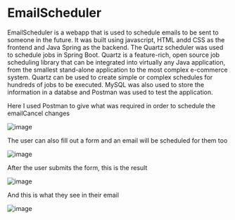 # EmailScheduler
EmailScheduler is a webapp that is used to schedule emails to be sent to someone in the future. It was built using javascript, HTML andd CSS as the frontend and Java Spring as the backend. The Quartz scheduler was used to schedule jobs in Spring Boot. Quartz is a feature-rich, open source job scheduling library that can be integrated into virtually any Java application, from the smallest stand-alone application to the most complex e-commerce system. Quartz can be used to create simple or complex schedules for hundreds of jobs to be executed. MySQL was also used to store the information in a databse and Postman was used to test the application.

Here I used Postman to give what was required in order to schedule the emailCancel changes

![image](https://user-images.githubusercontent.com/17233438/168420412-a971f069-328d-45d8-a67c-b666e1e8e73a.png)

The user can also fill out a form and an email will be scheduled for them too

![image](https://user-images.githubusercontent.com/17233438/168420675-7c909b93-8cb5-4bd7-92f2-b1243ebcc8f0.png)

After the user submits the form, this is the result

![image](https://user-images.githubusercontent.com/17233438/168420372-3e29bb25-3742-4119-b834-1b294499d36d.png)

And this is what they see in their email

![image](https://user-images.githubusercontent.com/17233438/168420593-95e9f597-d8be-4941-a3db-6c4a1b2c9e5b.png)


